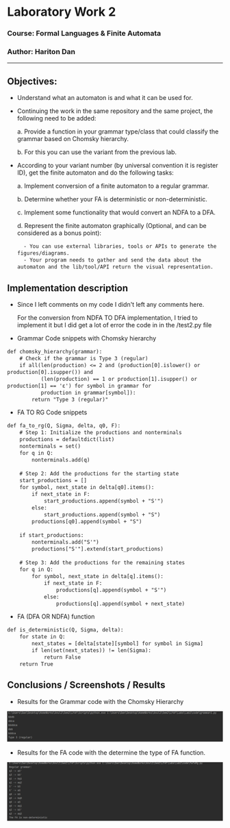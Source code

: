 # Laboratory Work 2

### Course: Formal Languages & Finite Automata
### Author: Hariton Dan

----


## Objectives:

* Understand what an automaton is and what it can be used for.


* Continuing the work in the same repository and the same project, the following need to be added: 

    a. Provide a function in your grammar type/class that could classify the grammar based on Chomsky hierarchy.

    b. For this you can use the variant from the previous lab.


* According to your variant number (by universal convention it is register ID), get the finite automaton and do the following tasks:

    a. Implement conversion of a finite automaton to a regular grammar.
  
    b. Determine whether your FA is deterministic or non-deterministic.
    
    c. Implement some functionality that would convert an NDFA to a DFA.
    
    d. Represent the finite automaton graphically (Optional, and can be considered as a bonus point):
      
        - You can use external libraries, tools or APIs to generate the figures/diagrams.
        - Your program needs to gather and send the data about the automaton and the lib/tool/API return the visual representation.

## Implementation description

* Since I left comments on my code I didn't left any comments here.

  For the conversion from NDFA TO DFA implementation, I tried to implement it but I did get a lot of error the code in
  in the /test2.py file



* Grammar Code snippets with Chomsky hierarchy
```
def chomsky_hierarchy(grammar):
    # Check if the grammar is Type 3 (regular)
    if all(len(production) <= 2 and (production[0].islower() or production[0].isupper()) and
           (len(production) == 1 or production[1].isupper() or production[1] == 'ε') for symbol in grammar for
           production in grammar[symbol]):
        return "Type 3 (regular)"
```
* FA TO RG Code snippets
```
def fa_to_rg(Q, Sigma, delta, q0, F):
    # Step 1: Initialize the productions and nonterminals
    productions = defaultdict(list)
    nonterminals = set()
    for q in Q:
        nonterminals.add(q)

    # Step 2: Add the productions for the starting state
    start_productions = []
    for symbol, next_state in delta[q0].items():
        if next_state in F:
            start_productions.append(symbol + "S'")
        else:
            start_productions.append(symbol + "S")
        productions[q0].append(symbol + "S")

    if start_productions:
        nonterminals.add("S'")
        productions["S'"].extend(start_productions)

    # Step 3: Add the productions for the remaining states
    for q in Q:
        for symbol, next_state in delta[q].items():
            if next_state in F:
                productions[q].append(symbol + "S'")
            else:
                productions[q].append(symbol + next_state)
```

* FA (DFA OR NDFA) function 
```
def is_deterministic(Q, Sigma, delta):
    for state in Q:
        next_states = [delta[state][symbol] for symbol in Sigma]
        if len(set(next_states)) != len(Sigma):
            return False
    return True
```

## Conclusions / Screenshots / Results
* Results for the Grammar code with the Chomsky Hierarchy

![alt text](images/img_1.png)

* Results for the FA code with the determine the type of FA function.

![alt text](images/img_2.png)